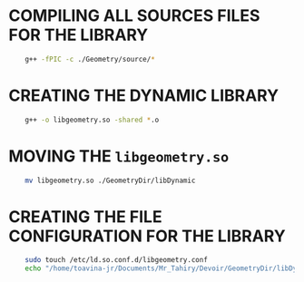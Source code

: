# COMPILING ALL SOURCES FILES FOR THE LIBRARY
```bash
    g++ -fPIC -c ./Geometry/source/*
```

# CREATING THE DYNAMIC LIBRARY
```bash
    g++ -o libgeometry.so -shared *.o
```

# MOVING THE `libgeometry.so`
```bash
    mv libgeometry.so ./GeometryDir/libDynamic
```

# CREATING THE FILE CONFIGURATION FOR THE LIBRARY
```bash
    sudo touch /etc/ld.so.conf.d/libgeometry.conf
    echo "/home/toavina-jr/Documents/Mr_Tahiry/Devoir/GeometryDir/libDynamic" > /etc/ld.so.conf.d/libgeometry.conf
```

